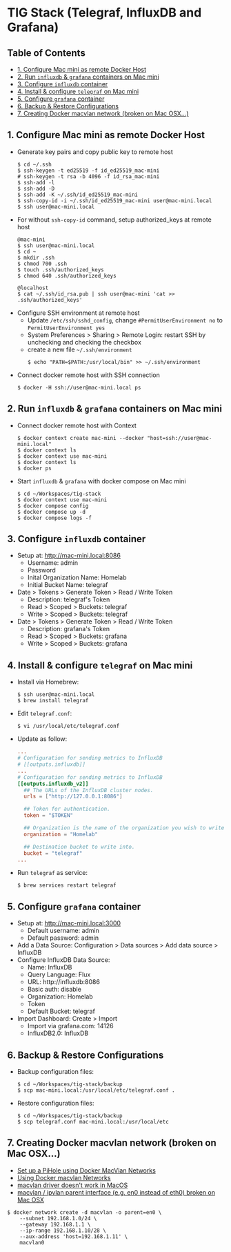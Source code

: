 # TIG Stack (Telegraf, InfluxDB and Grafana)

## Table of Contents <!-- omit in toc -->
- [1. Configure Mac mini as remote Docker Host](#1-configure-mac-mini-as-remote-docker-host)
- [2. Run `influxdb` & `grafana` containers on Mac mini](#2-run-influxdb--grafana-containers-on-mac-mini)
- [3. Configure `influxdb` container](#3-configure-influxdb-container)
- [4. Install & configure `telegraf` on Mac mini](#4-install--configure-telegraf-on-mac-mini)
- [5. Configure `grafana` container](#5-configure-grafana-container)
- [6. Backup & Restore Configurations](#6-backup--restore-configurations)
- [7. Creating Docker macvlan network (broken on Mac OSX...)](#7-creating-docker-macvlan-network-broken-on-mac-osx)

## 1. Configure Mac mini as remote Docker Host

* Generate key pairs and copy public key to remote host
    ```shell
    $ cd ~/.ssh
    $ ssh-keygen -t ed25519 -f id_ed25519_mac-mini
    # ssh-keygen -t rsa -b 4096 -f id_rsa_mac-mini
    $ ssh-add -l
    $ ssh-add -D
    $ ssh-add -K ~/.ssh/id_ed25519_mac-mini
    $ ssh-copy-id -i ~/.ssh/id_ed25519_mac-mini user@mac-mini.local
    $ ssh user@mac-mini.local
    ```
* For without `ssh-copy-id` command, setup authorized_keys at remote host
    ```shell
    @mac-mini
    $ ssh user@mac-mini.local
    $ cd ~
    $ mkdir .ssh
    $ chmod 700 .ssh
    $ touch .ssh/authorized_keys
    $ chmod 640 .ssh/authorized_keys

    @localhost
    $ cat ~/.ssh/id_rsa.pub | ssh user@mac-mini 'cat >> .ssh/authorized_keys'
    ```
* Configure SSH environment at remote host
    - Update `/etc/ssh/sshd_config`, change `#PermitUserEnvironment no` to `PermitUserEnvironment yes`
    - System Preferences > Sharing > Remote Login: restart SSH by unchecking and checking the checkbox
    - create a new file `~/.ssh/environment`
        ```shell
        $ echo "PATH=$PATH:/usr/local/bin" >> ~/.ssh/environment
        ```
* Connect docker remote host with SSH connection
    ```shell
    $ docker -H ssh://user@mac-mini.local ps
    ```

## 2. Run `influxdb` & `grafana` containers on Mac mini

* Connect docker remote host with Context
    ```shell
    $ docker context create mac-mini --docker "host=ssh://user@mac-mini.local"
    $ docker context ls
    $ docker context use mac-mini
    $ docker context ls
    $ docker ps
    ```
* Start `influxdb` & `grafana` with docker compose on Mac mini
    ```shell
    $ cd ~/Workspaces/tig-stack
    $ docker context use mac-mini
    $ docker compose config
    $ docker compose up -d
    $ docker compose logs -f
    ```

## 3. Configure `influxdb` container

* Setup at: http://mac-mini.local:8086
    - Username: admin
    - Password
    - Inital Organization Name: Homelab
    - Initial Bucket Name: telegraf
* Date > Tokens > Generate Token > Read / Write Token
    - Description: telegraf's Token
    - Read > Scoped > Buckets: telegraf
    - Write > Scoped > Buckets: telegraf
* Date > Tokens > Generate Token > Read / Write Token
    - Description: grafana's Token
    - Read > Scoped > Buckets: grafana
    - Write > Scoped > Buckets: grafana 

## 4. Install & configure `telegraf` on Mac mini

* Install via Homebrew:
    ```shell
    $ ssh user@mac-mini.local
    $ brew install telegraf
    ```
* Edit `telegraf.conf`:
    ```shell
    $ vi /usr/local/etc/telegraf.conf
    ```
* Update as follow:
    ```conf
    ...
    # Configuration for sending metrics to InfluxDB
    # [[outputs.influxdb]]
    ...
    # Configuration for sending metrics to InfluxDB
    [[outputs.influxdb_v2]]
      ## The URLs of the InfluxDB cluster nodes.
      urls = ["http://127.0.0.1:8086"]

      ## Token for authentication.
      token = "$TOKEN"

      ## Organization is the name of the organization you wish to write to; must exist.
      organization = "Homelab"

      ## Destination bucket to write into.
      bucket = "telegraf"
    ...
    ```
* Run `telegraf` as service:
    ```shell
    $ brew services restart telegraf
    ```

## 5. Configure `grafana` container

* Setup at: http://mac-mini.local:3000
    - Default username: admin
    - Default password: admin
* Add a Data Source: Configuration > Data sources > Add data source > InfluxDB
* Configure InfluxDB Data Source:
    - Name: InfluxDB
    - Query Language: Flux
    - URL: http://influxdb:8086
    - Basic auth: disable
    - Organization: Homelab
    - Token
    - Default Bucket: telegraf
* Import Dashboard: Create > Import
    - Import via grafana.com: 14126
    - InfluxDB2.0: InfluxDB

## 6. Backup & Restore Configurations

* Backup configuration files:
    ```shell
    $ cd ~/Workspaces/tig-stack/backup
    $ scp mac-mini.local:/usr/local/etc/telegraf.conf .
    ```
* Restore configuration files:
    ```shell
    $ cd ~/Workspaces/tig-stack/backup
    $ scp telegraf.conf mac-mini.local:/usr/local/etc
    ```

## 7. Creating Docker macvlan network (broken on Mac OSX...)
* [Set up a PiHole using Docker MacVlan Networks](https://blog.ivansmirnov.name/set-up-pihole-using-docker-macvlan-network/)
* [Using Docker macvlan Networks](https://blog.oddbit.com/post/2018-03-12-using-docker-macvlan-networks/)
* [macvlan driver doesn't work in MacOS](https://github.com/docker/for-mac/issues/3926)
* [macvlan / ipvlan parent interface (e.g. en0 instead of eth0) broken on Mac OSX](https://github.com/moby/libnetwork/issues/2614)
```shell
$ docker network create -d macvlan -o parent=en0 \
    --subnet 192.168.1.0/24 \
    --gateway 192.168.1.1 \
    --ip-range 192.168.1.10/28 \
    --aux-address 'host=192.168.1.11' \
    macvlan0
```
